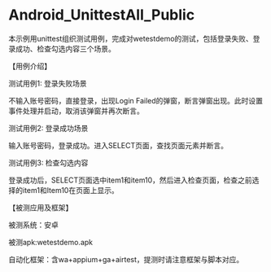 # Android_UnittestAll_Public
本示例用unittest组织测试用例，完成对wetestdemo的测试，包括登录失败、登录成功、检查勾选内容三个场景。

【用例介绍】

测试用例1: 登录失败场景

不输入账号密码，直接登录，出现Login Failed的弹窗，断言弹窗出现。此时设置事件处理并启动，取消该弹窗并再次断言。


测试用例2: 登录成功场景

输入账号密码，登录成功。进入SELECT页面，查找页面元素并断言。


测试用例3: 检查勾选内容

登录成功后，SELECT页面选中item1和item10，然后进入检查页面，检查之前选择的item1和Item10在页面上显示。


【被测应用及框架】

被测系统：安卓

被测apk:wetestdemo.apk

自动化框架：含wa+appium+ga+airtest，提测时请注意框架与脚本对应。

